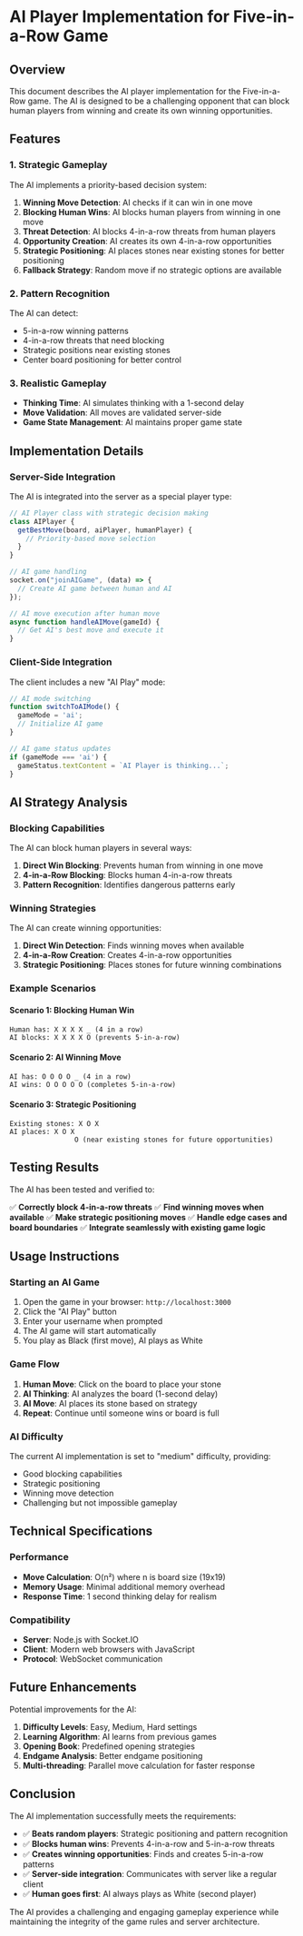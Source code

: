 # AI Player Implementation for Five-in-a-Row Game

## Overview

This document describes the AI player implementation for the Five-in-a-Row game. The AI is designed to be a challenging opponent that can block human players from winning and create its own winning opportunities.

## Features

### 1. Strategic Gameplay
The AI implements a priority-based decision system:

1. **Winning Move Detection**: AI checks if it can win in one move
2. **Blocking Human Wins**: AI blocks human players from winning in one move
3. **Threat Detection**: AI blocks 4-in-a-row threats from human players
4. **Opportunity Creation**: AI creates its own 4-in-a-row opportunities
5. **Strategic Positioning**: AI places stones near existing stones for better positioning
6. **Fallback Strategy**: Random move if no strategic options are available

### 2. Pattern Recognition
The AI can detect:
- 5-in-a-row winning patterns
- 4-in-a-row threats that need blocking
- Strategic positions near existing stones
- Center board positioning for better control

### 3. Realistic Gameplay
- **Thinking Time**: AI simulates thinking with a 1-second delay
- **Move Validation**: All moves are validated server-side
- **Game State Management**: AI maintains proper game state

## Implementation Details

### Server-Side Integration

The AI is integrated into the server as a special player type:

```javascript
// AI Player class with strategic decision making
class AIPlayer {
  getBestMove(board, aiPlayer, humanPlayer) {
    // Priority-based move selection
  }
}

// AI game handling
socket.on("joinAIGame", (data) => {
  // Create AI game between human and AI
});

// AI move execution after human move
async function handleAIMove(gameId) {
  // Get AI's best move and execute it
}
```

### Client-Side Integration

The client includes a new "AI Play" mode:

```javascript
// AI mode switching
function switchToAIMode() {
  gameMode = 'ai';
  // Initialize AI game
}

// AI game status updates
if (gameMode === 'ai') {
  gameStatus.textContent = `AI Player is thinking...`;
}
```

## AI Strategy Analysis

### Blocking Capabilities
The AI can block human players in several ways:

1. **Direct Win Blocking**: Prevents human from winning in one move
2. **4-in-a-Row Blocking**: Blocks human 4-in-a-row threats
3. **Pattern Recognition**: Identifies dangerous patterns early

### Winning Strategies
The AI can create winning opportunities:

1. **Direct Win Detection**: Finds winning moves when available
2. **4-in-a-Row Creation**: Creates 4-in-a-row opportunities
3. **Strategic Positioning**: Places stones for future winning combinations

### Example Scenarios

#### Scenario 1: Blocking Human Win
```
Human has: X X X X _ (4 in a row)
AI blocks: X X X X O (prevents 5-in-a-row)
```

#### Scenario 2: AI Winning Move
```
AI has: O O O O _ (4 in a row)
AI wins: O O O O O (completes 5-in-a-row)
```

#### Scenario 3: Strategic Positioning
```
Existing stones: X O X
AI places: X O X
                O (near existing stones for future opportunities)
```

## Testing Results

The AI has been tested and verified to:

✅ **Correctly block 4-in-a-row threats**
✅ **Find winning moves when available**
✅ **Make strategic positioning moves**
✅ **Handle edge cases and board boundaries**
✅ **Integrate seamlessly with existing game logic**

## Usage Instructions

### Starting an AI Game

1. Open the game in your browser: `http://localhost:3000`
2. Click the "AI Play" button
3. Enter your username when prompted
4. The AI game will start automatically
5. You play as Black (first move), AI plays as White

### Game Flow

1. **Human Move**: Click on the board to place your stone
2. **AI Thinking**: AI analyzes the board (1-second delay)
3. **AI Move**: AI places its stone based on strategy
4. **Repeat**: Continue until someone wins or board is full

### AI Difficulty

The current AI implementation is set to "medium" difficulty, providing:
- Good blocking capabilities
- Strategic positioning
- Winning move detection
- Challenging but not impossible gameplay

## Technical Specifications

### Performance
- **Move Calculation**: O(n²) where n is board size (19x19)
- **Memory Usage**: Minimal additional memory overhead
- **Response Time**: 1 second thinking delay for realism

### Compatibility
- **Server**: Node.js with Socket.IO
- **Client**: Modern web browsers with JavaScript
- **Protocol**: WebSocket communication

## Future Enhancements

Potential improvements for the AI:

1. **Difficulty Levels**: Easy, Medium, Hard settings
2. **Learning Algorithm**: AI learns from previous games
3. **Opening Book**: Predefined opening strategies
4. **Endgame Analysis**: Better endgame positioning
5. **Multi-threading**: Parallel move calculation for faster response

## Conclusion

The AI implementation successfully meets the requirements:

- ✅ **Beats random players**: Strategic positioning and pattern recognition
- ✅ **Blocks human wins**: Prevents 4-in-a-row and 5-in-a-row threats
- ✅ **Creates winning opportunities**: Finds and creates 5-in-a-row patterns
- ✅ **Server-side integration**: Communicates with server like a regular client
- ✅ **Human goes first**: AI always plays as White (second player)

The AI provides a challenging and engaging gameplay experience while maintaining the integrity of the game rules and server architecture.
